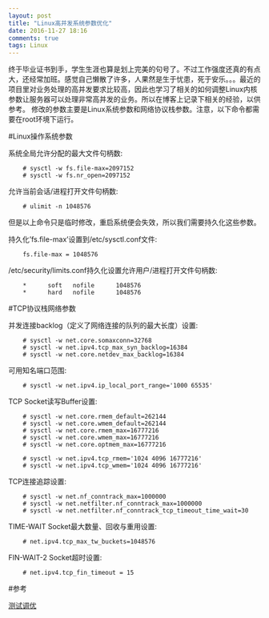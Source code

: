 ```yaml
---
layout: post
title: "Linux高并发系统参数优化"
date: 2016-11-27 18:16
comments: true
tags: Linux
---
```


终于毕业证书到手，学生生涯也算是划上完美的句号了。不过工作强度还真的有点大，还经常加班。感觉自己懒散了许多，人果然是生于忧患，死于安乐。。。最近的项目里对业务处理的高并发要求比较高，因此也学习了相关的如何调整Linux内核参数让服务器可以处理非常高并发的业务。所以在博客上记录下相关的经验，以供参考。 修改的参数主要是Linux系统参数和网络协议栈参数。注意，以下命令都需要在root环境下运行。

#Linux操作系统参数

系统全局允许分配的最大文件句柄数:

		# sysctl -w fs.file-max=2097152
		# sysctl -w fs.nr_open=2097152

允许当前会话/进程打开文件句柄数:

		# ulimit -n 1048576

但是以上命令只是临时修改，重启系统便会失效，所以我们需要持久化这些参数。

持久化’fs.file-max’设置到/etc/sysctl.conf文件:

		fs.file-max = 1048576

/etc/security/limits.conf持久化设置允许用户/进程打开文件句柄数:

		*      soft   nofile      1048576
		*      hard   nofile      1048576

#TCP协议栈网络参数

并发连接backlog（定义了网络连接的队列的最大长度）设置:

		# sysctl -w net.core.somaxconn=32768
		# sysctl -w net.ipv4.tcp_max_syn_backlog=16384
		# sysctl -w net.core.netdev_max_backlog=16384

可用知名端口范围:

		# sysctl -w net.ipv4.ip_local_port_range='1000 65535'

TCP Socket读写Buffer设置:


		# sysctl -w net.core.rmem_default=262144
		# sysctl -w net.core.wmem_default=262144
		# sysctl -w net.core.rmem_max=16777216
		# sysctl -w net.core.wmem_max=16777216
		# sysctl -w net.core.optmem_max=16777216

		# sysctl -w net.ipv4.tcp_rmem='1024 4096 16777216'
		# sysctl -w net.ipv4.tcp_wmem='1024 4096 16777216'

TCP连接追踪设置:


		# sysctl -w net.nf_conntrack_max=1000000
		# sysctl -w net.netfilter.nf_conntrack_max=1000000
		# sysctl -w net.netfilter.nf_conntrack_tcp_timeout_time_wait=30

TIME-WAIT Socket最大数量、回收与重用设置:

		# net.ipv4.tcp_max_tw_buckets=1048576

FIN-WAIT-2 Socket超时设置:

		# net.ipv4.tcp_fin_timeout = 15


#参考

[测试调优](http://emqtt.com/docs/v2/tune.html)


